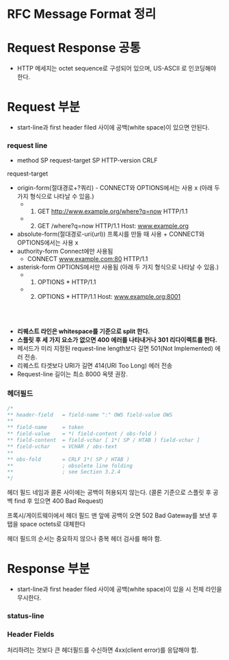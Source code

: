 # RFC Message Format 정리

# Request Response 공통

- HTTP 메세지는 octet sequence로 구성되어 있으며, US-ASCII 로 인코딩해야 한다.



# Request 부분

- start-line과 first header filed 사이에 공백(white space)이 있으면 안된다.

### request line
- method SP request-target SP HTTP-version CRLF

request-target
- origin-form(절대경로+?쿼리) - CONNECT와 OPTIONS에서는 사용 x (아래 두 가지 형식으로 나타날 수 있음.)
	- 1) GET http://www.example.org/where?q=now HTTP/1.1
	- 2) GET /where?q=now HTTP/1.1
	     Host: www.example.org
- absolute-form(절대경로-uri(url)) 프록시를 만들 때 사용 + CONNECT와 OPTIONS에서는 사용 x
- authority-form Connect에만 사용됨
	- CONNECT www.example.com:80 HTTP/1.1
- asterisk-form OPTIONS에서만 사용됨 (아래 두 가지 형식으로 나타날 수 있음.)
	- 1) OPTIONS * HTTP/1.1
	- 2) OPTIONS * HTTP/1.1
	     Host: www.example.org:8001

<br>
<br>

* **리퀘스트 라인은 whitespace를 기준으로 split 한다.**
* **스플릿 후 세 가지 요소가 없으면 400 에러를 나타내거나 301 리다이렉트를 한다.**
* 메서드가 미리 지정된 request-line length보다 길면 501(Not Implemented) 에러 전송.
* 리퀘스트 타겟보다 URI가 길면 414(URI Too Long) 에러 전송
* Request-line 길이는 최소 8000 옥텟 권장.


### 헤더필드

```C
/*
** header-field   = field-name ":" OWS field-value OWS
**
** field-name     = token
** field-value    = *( field-content / obs-fold )
** field-content  = field-vchar [ 1*( SP / HTAB ) field-vchar ]
** field-vchar    = VCHAR / obs-text
**
** obs-fold       = CRLF 1*( SP / HTAB )
**                ; obsolete line folding
**                ; see Section 3.2.4
*/
```

헤더 필드 네임과 콜론 사이에는 공백이 허용되지 않는다. (콜론 기준으로 스플릿 후 공백 find 후 있으면 400 Bad Request)

프록시/게이트웨이에서 헤더 필드 맨 앞에 공백이 오면 502 Bad Gateway를 보낸 후 탭을 space octets로 대체한다

헤더 필드의 순서는 중요하지 않으나 중복 헤더 검사를 해야 함.








# Response 부분

- start-line과 first header filed 사이에 공백(white space)이 있을 시 전체 라인을 무시한다.

### status-line

### Header Fields

처리하려는 것보다 큰 헤더필드를 수신하면 4xx(client error)를 응답해야 함.